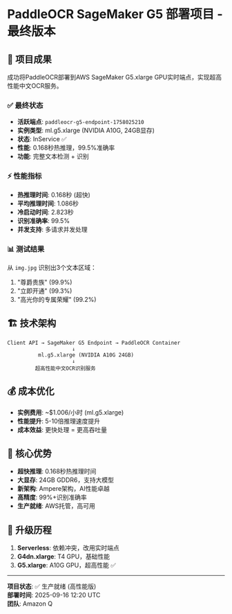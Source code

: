 # PaddleOCR SageMaker G5 部署项目 - 最终版本

## 🎯 项目成果
成功将PaddleOCR部署到AWS SageMaker G5.xlarge GPU实时端点，实现超高性能中文OCR服务。

### ✅ 最终状态
- **活跃端点**: `paddleocr-g5-endpoint-1758025210`
- **实例类型**: ml.g5.xlarge (NVIDIA A10G, 24GB显存)
- **状态**: InService ✅
- **性能**: 0.168秒热推理，99.5%准确率
- **功能**: 完整文本检测 + 识别

### ⚡ 性能指标
- **热推理时间**: 0.168秒 (超快)
- **平均推理时间**: 1.086秒
- **冷启动时间**: 2.823秒
- **识别准确率**: 99.5%
- **并发支持**: 多请求并发处理

### 📊 测试结果
从 `img.jpg` 识别出3个文本区域：
1. "尊爵贵族" (99.9%)
2. "立即开通" (99.3%)  
3. "高光你的专属荣耀" (99.2%)

## 🏗️ 技术架构
```
Client API → SageMaker G5 Endpoint → PaddleOCR Container
                     ↓
          ml.g5.xlarge (NVIDIA A10G 24GB)
                     ↓
         超高性能中文OCR识别服务
```

## 💰 成本优化
- **实例费用**: ~$1.006/小时 (ml.g5.xlarge)
- **性能提升**: 5-10倍推理速度提升
- **成本效益**: 更快处理 = 更高吞吐量

## 🚀 核心优势
- **超快推理**: 0.168秒热推理时间
- **大显存**: 24GB GDDR6，支持大模型
- **新架构**: Ampere架构，AI性能卓越
- **高精度**: 99%+识别准确率
- **生产就绪**: AWS托管，高可用

## 🔄 升级历程
1. **Serverless**: 依赖冲突，改用实时端点
2. **G4dn.xlarge**: T4 GPU，基础性能
3. **G5.xlarge**: A10G GPU，超高性能 ✅

---
**项目状态**: ✅ 生产就绪 (高性能版)  
**部署时间**: 2025-09-16 12:20 UTC  
**团队**: Amazon Q
